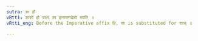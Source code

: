 ```yaml
---
sutra: शा हौ
vRtti: शासो हौ परतः शा इत्ययमादेशो भवति ॥
vRtti_eng: Before the Imperative affix हि, शा is substituted for शास् ॥

---
```


